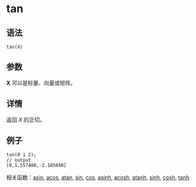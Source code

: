 # tan

## 语法

`tan(X)`

## 参数

**X** 可以是标量、向量或矩阵。

## 详情

返回 *X* 的正切。

## 例子

```
tan(0 1 2);
// output
[0,1.557408,-2.185040]
```

相关函数：[asin](../a/asin.html), [acos](../a/acos.html), [atan](../a/atan.html), [sin](../s/sin.html), [cos](../c/cos.html), [asinh](../a/asinh.html), [acosh](../a/acosh.html), [atanh](../a/atanh.html), [sinh](../s/sinh.html), [cosh](../c/cosh.html), [tanh](tanh.html)

